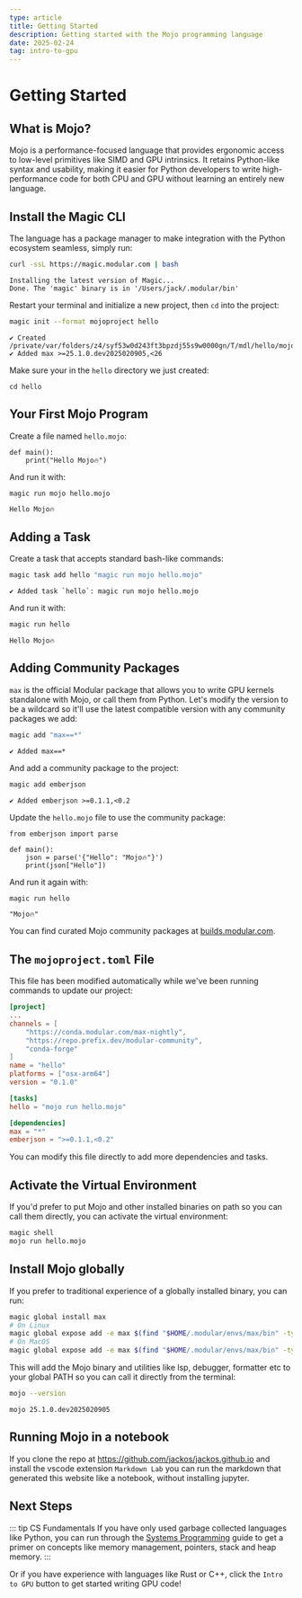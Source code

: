 ```yaml
---
type: article
title: Getting Started
description: Getting started with the Mojo programming language
date: 2025-02-24
tag: intro-to-gpu
---
```


# Getting Started

## What is Mojo?

Mojo is a performance-focused language that provides ergonomic access to low-level primitives like SIMD and GPU intrinsics. It retains Python-like syntax and usability, making it easier for Python developers to write high-performance code for both CPU and GPU without learning an entirely new language.

## Install the Magic CLI

The language has a package manager to make integration with the Python ecosystem seamless, simply run:

```sh
curl -ssL https://magic.modular.com | bash
```

```text
Installing the latest version of Magic...
Done. The 'magic' binary is in '/Users/jack/.modular/bin'
```

Restart your terminal and initialize a new project, then `cd` into the project:

```sh
magic init --format mojoproject hello
```

```text
✔ Created /private/var/folders/z4/syf53w0d243ft3bpzdj55s9w0000gn/T/mdl/hello/mojoproject.toml
✔ Added max >=25.1.0.dev2025020905,<26
```

Make sure your in the `hello` directory we just created:

```mojo
cd hello
```

## Your First Mojo Program

Create a file named `hello.mojo`:

```mojo :create=hello/hello.mojo
def main():
    print("Hello Mojo🔥")
```

And run it with:

```sh
magic run mojo hello.mojo
```

```text
Hello Mojo🔥
```

## Adding a Task

Create a task that accepts standard bash-like commands:

```sh
magic task add hello "magic run mojo hello.mojo"
```

```text
✔ Added task `hello`: magic run mojo hello.mojo
```

And run it with:

```sh
magic run hello
```

```text
Hello Mojo🔥
```

## Adding Community Packages

`max` is the official Modular package that allows you to write GPU kernels standalone with Mojo, or call them from Python. Let's modify the version to be a wildcard so it'll use the latest compatible version with any community packages we add:

```sh
magic add "max==*"
```

```text
✔ Added max==*
```

And add a community package to the project:

```sh
magic add emberjson
```

```text
✔ Added emberjson >=0.1.1,<0.2
```

Update the `hello.mojo` file to use the community package:

```mojo :create=hello/hello.mojo
from emberjson import parse

def main():
    json = parse('{"Hello": "Mojo🔥"}')
    print(json["Hello"])
```

And run it again with:

```sh
magic run hello
```

```text
"Mojo🔥"
```

You can find curated Mojo community packages at [builds.modular.com](https://builds.modular.com/?category=packages).

## The `mojoproject.toml` File

This file has been modified automatically while we've been running commands to update our project:

```toml
[project]
...
channels = [
    "https://conda.modular.com/max-nightly",
    "https://repo.prefix.dev/modular-community",
    "conda-forge"
]
name = "hello"
platforms = ["osx-arm64"]
version = "0.1.0"

[tasks]
hello = "mojo run hello.mojo"

[dependencies]
max = "*"
emberjson = ">=0.1.1,<0.2"
```

You can modify this file directly to add more dependencies and tasks.

## Activate the Virtual Environment

If you'd prefer to put Mojo and other installed binaries on path so you can call them directly, you can activate the virtual environment:

```sh
magic shell
mojo run hello.mojo
```

## Install Mojo globally

If you prefer to traditional experience of a globally installed binary, you can run:

```sh
magic global install max
# On Linux
magic global expose add -e max $(find "$HOME/.modular/envs/max/bin" -type f -executable -exec basename {} \;)
# On MacOS
magic global expose add -e max $(find "$HOME/.modular/envs/max/bin" -type f -exec basename {} \;)
```

This will add the Mojo binary and utilities like lsp, debugger, formatter etc to your global PATH so you can call it directly from the terminal:

```sh
mojo --version
```

```text
mojo 25.1.0.dev2025020905
```

## Running Mojo in a notebook

If you clone the repo at https://github.com/jackos/jackos.github.io and install the vscode extension `Markdown Lab` you can run the markdown that generated this website like a notebook, without installing jupyter.

## Next Steps

::: tip CS Fundamentals
If you have only used garbage collected languages like Python, you can run through the [Systems Programming](/systems-programming) guide to get a primer on concepts like memory management, pointers, stack and heap memory.
:::

Or if you have experience with languages like Rust or C++, click the `Intro to GPU` button to get started writing GPU code!

